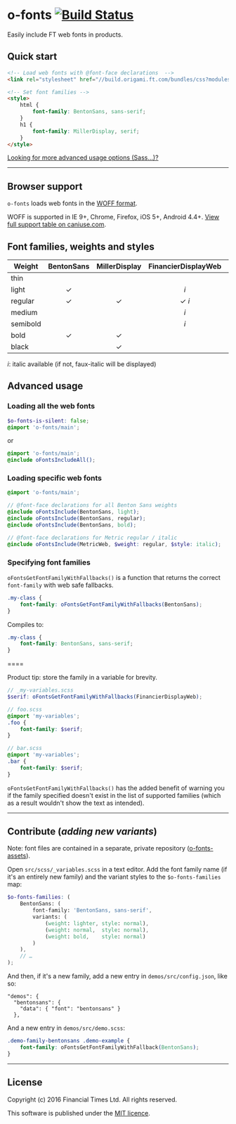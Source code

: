 
# o-fonts [![Build Status](https://travis-ci.org/Financial-Times/o-fonts.svg)](https://travis-ci.org/Financial-Times/o-fonts)

Easily include FT web fonts in products.

## Quick start

```html
<!-- Load web fonts with @font-face declarations  -->
<link rel="stylesheet" href="//build.origami.ft.com/bundles/css?modules=o-fonts@^1" />

<!-- Set font families -->
<style>
	html {
		font-family: BentonSans, sans-serif;
	}
	h1 {
		font-family: MillerDisplay, serif;
	}
</style>
```

[Looking for more advanced usage options (Sass…)?](#advanced)

----

## Browser support

`o-fonts` loads web fonts in the [WOFF format](http://en.wikipedia.org/wiki/Web_Open_Font_Format).

WOFF is supported in IE 9+, Chrome, Firefox, iOS 5+, Android 4.4+.
[View full support table on caniuse.com](http://caniuse.com/#feat=woff).

## Font families, weights and styles

| Weight   | BentonSans | MillerDisplay | FinancierDisplayWeb | FinancierTextWeb | MetricWeb |
|----------|:----------:|:-------------:|:-------------------:|:----------------:|:---------:|
| thin     |            |               |                     |                  |     ✓     |
| light    |      ✓     |               |         *i*         |                  |   ✓ *i*   |
| regular  |      ✓     |       ✓       |        ✓ *i*        |       ✓ *i*      |   ✓ *i*   |
| medium   |            |               |         *i*         |                  |     ✓     |
| semibold |            |               |         *i*         |                  |     ✓     |
| bold     |      ✓     |       ✓       |                     |                  |   ✓ *i*   |
| black    |            |       ✓       |                     |                  |           |

*i*: italic available (if not, faux-italic will be displayed)

## Advanced usage<a name="advanced"></a>

### Loading all the web fonts

```scss
$o-fonts-is-silent: false;
@import 'o-fonts/main';
```

or

```scss
@import 'o-fonts/main';
@include oFontsIncludeAll();
```

### Loading specific web fonts

```scss
@import 'o-fonts/main';

// @font-face declarations for all Benton Sans weights
@include oFontsInclude(BentonSans, light);
@include oFontsInclude(BentonSans, regular);
@include oFontsInclude(BentonSans, bold);

// @font-face declarations for Metric regular / italic
@include oFontsInclude(MetricWeb, $weight: regular, $style: italic);
```

### Specifying font families

`oFontsGetFontFamilyWithFallbacks()` is a function that returns the correct `font-family` with web safe fallbacks.

```scss
.my-class {
	font-family: oFontsGetFontFamilyWithFallbacks(BentonSans);
}
```

Compiles to:

```css
.my-class {
	font-family: BentonSans, sans-serif;
}
```

====

Product tip: store the family in a variable for brevity.

```scss
// _my-variables.scss
$serif: oFontsGetFontFamilyWithFallbacks(FinancierDisplayWeb);

// foo.scss
@import 'my-variables';
.foo {
	font-family: $serif;
}

// bar.scss
@import 'my-variables';
.bar {
	font-family: $serif;
}
```

`oFontsGetFontFamilyWithFallbacks()` has the added benefit of warning you if the family specified doesn't exist in the list of supported families (which as a result wouldn't show the text as intended).

----

## Contribute (*adding new variants*)

Note: font files are contained in a separate, private repository ([o-fonts-assets](http://git.svc.ft.com/projects/ORIG/repos/o-fonts-assets/)).

Open `src/scss/_variables.scss` in a text editor. Add the font family name (if it's an entirely new family) and the variant styles to the `$o-fonts-families` map:

```scss
$o-fonts-families: (
	BentonSans: (
		font-family: 'BentonSans, sans-serif',
		variants: (
			(weight: lighter, style: normal),
			(weight: normal,  style: normal),
			(weight: bold,    style: normal)
		)
	),
	// …
);
```

And then, if it's a new family, add a new entry in `demos/src/config.json`, like so:

    "demos": {
	  "bentonsans": {
	    "data": { "font": "bentonsans" }
	  },

And a new entry in `demos/src/demo.scss`:

```css
.demo-family-bentonsans .demo-example {
	font-family: oFontsGetFontFamilyWithFallback(BentonSans);
}
```

----

## License

Copyright (c) 2016 Financial Times Ltd. All rights reserved.

This software is published under the [MIT licence](http://opensource.org/licenses/MIT).
